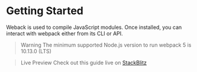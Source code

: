 # Getting Started

Weback is used to compile JavaScript modules. Once installed, you can interact with webpack either from its CLI or API. 

> Warning
> The minimum supported Node.js version to run webpack 5 is 10.13.0 (LTS)

> Live Preview 
> Check out this guide live on [StackBlitz](https://stackblitz.com/github/webpack/webpack.js.org/tree/main/examples/getting-started?file=README.md&terminal=)
> 